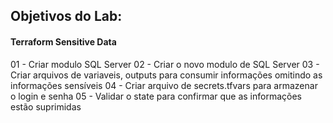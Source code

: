 ## Objetivos do Lab:

#### Terraform Sensitive Data

01 - Criar modulo SQL Server
02 - Criar o novo modulo de SQL Server
03 - Criar arquivos de variaveis, outputs para consumir informações omitindo as informações sensíveis
04 - Criar arquivo de secrets.tfvars para armazenar o login e senha
05 - Validar o state para confirmar que as informações estão suprimidas

